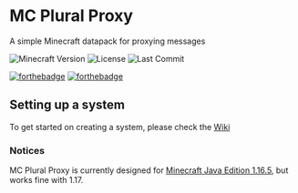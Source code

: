# MC Plural Proxy
A simple Minecraft datapack for proxying messages

![Minecraft Version](https://img.shields.io/badge/Minecraft-1.16.5-1.17.1-80ba42?style=for-the-badge) ![License](https://img.shields.io/github/license/DBTDerpbox/mc-plural-proxy?style=for-the-badge) ![Last Commit](https://img.shields.io/github/last-commit/dbtderpbox/mc-plural-proxy?style=for-the-badge)

[![forthebadge](https://forthebadge.com/images/badges/ctrl-c-ctrl-v.svg)](https://forthebadge.com) [![forthebadge](https://forthebadge.com/images/badges/built-with-love.svg)](https://forthebadge.com)

## Setting up a system
To get started on creating a system, please check the [Wiki](https://github.com/DBTDerpbox/MC-Plural-Proxy/wiki)

### Notices

MC Plural Proxy is currently designed for [Minecraft Java Edition 1.16.5](https://www.minecraft.net/en-us/article/minecraft-java-edition-1-16-5), but works fine with 1.17.
